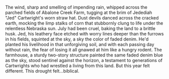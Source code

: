 The wind, sharp and smelling of impending rain, whipped across the parched fields of Abalone Creek Farm, tugging at the brim of Jedediah "Jed" Cartwright's worn straw hat.  Dust devils danced across the cracked earth, mocking the limp stalks of corn that stubbornly clung to life under the relentless Nebraska sun.  July had been cruel, baking the land to a brittle husk.  Jed, his leathery face etched with worry lines deeper than the furrows in his fields, squinted at the sky, a sky the color of faded denim. He'd planted his livelihood in that unforgiving soil, and with each passing day without rain, the fear of losing it all gnawed at him like a hungry rodent. The farmhouse, a sturdy two-story structure painted the same faded denim blue as the sky, stood sentinel against the horizon, a testament to generations of Cartwrights who had wrestled a living from this land.  But this year felt different. This drought felt…biblical.

